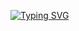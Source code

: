 [![Typing SVG](https://readme-typing-svg.herokuapp.com?color=%2336BCF7&lines=%E5%BF%83%E4%B8%AD%E6%97%A0%E5%A5%B3%E4%BA%BA%EF%BC%8C%E4%BB%A3%E7%A0%81%E8%87%AA%E7%84%B6%E7%A5%9E)](https://git.io/typing-svg)
